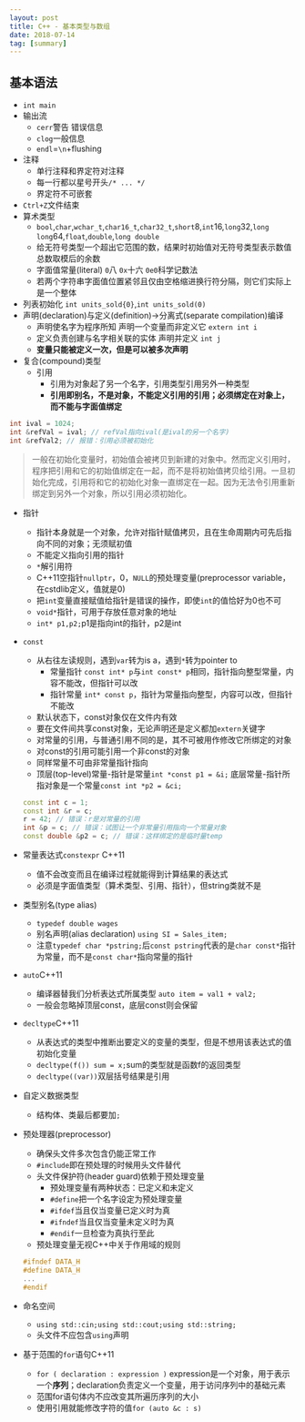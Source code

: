 ```yaml
---
layout: post
title: C++ - 基本类型与数组
date: 2018-07-14
tag: [summary]
---
```


## 基本语法
* `int main`
* 输出流
    * `cerr`警告 错误信息
    * `clog`一般信息
    * `endl`=`\n`+flushing
* 注释
    * 单行注释和界定符对注释
    * 每一行都以星号开头`/* ... */`
    * 界定符不可嵌套
* `Ctrl+Z`文件结束
* 算术类型
    * `bool`,`char`,`wchar_t`,`char16_t`,`char32_t`,`short`8,`int`16,`long`32,`long long`64,`float`,`double`,`long double`
    * 给无符号类型一个超出它范围的数，结果时初始值对无符号类型表示数值总数取模后的余数
    * 字面值常量(literal) `0`八 `0x`十六 `0e0`科学记数法
    * 若两个字符串字面值位置紧邻且仅由空格缩进换行符分隔，则它们实际上是一个整体
* 列表初始化 `int units_sold{0}`,`int units_sold(0)`
* 声明(declaration)与定义(definition)->分离式(separate compilation)编译
    * 声明使名字为程序所知 声明一个变量而非定义它 `extern int i`
    * 定义负责创建与名字相关联的实体 声明并定义 `int j`
    * **变量只能被定义一次，但是可以被多次声明**
* 复合(compound)类型
    * 引用
        * 引用为对象起了另一个名字，引用类型引用另外一种类型
        * **引用即别名，不是对象，不能定义引用的引用；必须绑定在对象上，而不能与字面值绑定**

```cpp
int ival = 1024;
int &refVal = ival; // refVal指向ival(是ival的另一个名字)
int &refVal2; // 报错：引用必须被初始化
```

> 一般在初始化变量时，初始值会被拷贝到新建的对象中。然而定义引用时，程序把引用和它的初始值绑定在一起，而不是将初始值拷贝给引用。一旦初始化完成，引用将和它的初始化对象一直绑定在一起。因为无法令引用重新绑定到另外一个对象，所以引用必须初始化。

* 指针
    * 指针本身就是一个对象，允许对指针赋值拷贝，且在生命周期内可先后指向不同的对象；无须赋初值
    * 不能定义指向引用的指针
    * `*`解引用符
    * C++11空指针`nullptr`，0，`NULL`的预处理变量(preprocessor variable，在cstdlib定义，值就是0)
    * 把`int`变量直接赋值给指针是错误的操作，即使`int`的值恰好为0也不可
    * `void*`指针，可用于存放任意对象的地址
    * `int* p1,p2;`p1是指向int的指针，p2是int

* `const`
    * 从右往左读规则，遇到`var`转为is a，遇到`*`转为pointer to
        * 常量指针 `const int* p`与`int const* p`相同，指针指向整型常量，内容不能改，但指针可以改
        * 指针常量 `int* const p`，指针为常量指向整型，内容可以改，但指针不能改
    * 默认状态下，const对象仅在文件内有效
    * 要在文件间共享const对象，无论声明还是定义都加`extern`关键字
    * 对常量的引用，与普通引用不同的是，其不可被用作修改它所绑定的对象
    * 对const的引用可能引用一个非const的对象
    * 同样常量不可由非常量指针指向
    * 顶层(top-level)常量-指针是常量`int *const p1 = &i;` 底层常量-指针所指对象是一个常量`const int *p2 = &ci;`
    ```cpp
    const int c = 1;
    const int &r = c;
    r = 42; // 错误：r是对常量的引用
    int &p = c; // 错误：试图让一个非常量引用指向一个常量对象
    const double &p2 = c; // 错误：这样绑定的是临时量temp
    ```

* 常量表达式`constexpr` C++11
    * 值不会改变而且在编译过程就能得到计算结果的表达式
    * 必须是字面值类型（算术类型、引用、指针），但string类就不是
* 类型别名(type alias)
    * `typedef double wages`
    * 别名声明(alias declaration) `using SI = Sales_item;`
    * 注意`typedef char *pstring;`后`const pstring`代表的是`char const*`指针为常量，而不是`const char*`指向常量的指针
* `auto`C++11
    * 编译器替我们分析表达式所属类型 `auto item = val1 + val2;`
    * 一般会忽略掉顶层const，底层const则会保留
* `decltype`C++11
    * 从表达式的类型中推断出要定义的变量的类型，但是不想用该表达式的值初始化变量
    * `decltype(f()) sum = x;`sum的类型就是函数f的返回类型
    * `decltype((var))`双层括号结果是引用
* 自定义数据类型
    * 结构体、类最后都要加`;`
* 预处理器(preprocessor)
    * 确保头文件多次包含仍能正常工作
    * `#include`即在预处理的时候用头文件替代
    * 头文件保护符(header guard)依赖于预处理变量
        * 预处理变量有两种状态：已定义和未定义
        * `#define`把一个名字设定为预处理变量
        * `#ifdef`当且仅当变量已定义时为真
        * `#ifndef`当且仅当变量未定义时为真
        * `#endif`一旦检查为真执行至此
    * 预处理变量无视C++中关于作用域的规则
    ```cpp
    #ifndef DATA_H
    #define DATA_H
    ...
    #endif
    ```
* 命名空间
    * `using std::cin;using std::cout;using std::string;`
    * 头文件不应包含`using`声明
* 基于范围的`for`语句C++11
    * `for ( declaration : expression )` expression是一个对象，用于表示一个**序列**；declaration负责定义一个变量，用于访问序列中的基础元素
    * 范围for语句体内不应改变其所遍历序列的大小
    * 使用引用就能修改字符的值`for (auto &c : s)`